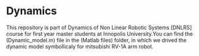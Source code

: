 # Dynamics
This repository is part of Dynamics of Non Linear Robotic Systems [DNLRS] course for first year master students at Innopolis University.You can find the (Dynamic_model.m) file in the (Matlab files) folder, in which we drived the dynamic model symbollicaly for mitsubishi RV-1A arm robot.
